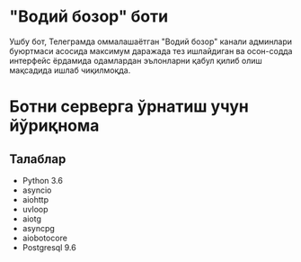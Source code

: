 # "Водий бозор" боти
Ушбу бот, Телеграмда оммалашаётган "Водий бозор" канали админлари буюртмаси асосида максимум даражада тез ишлайдиган ва осон-содда интерфейс ёрдамида одамлардан эълонларни қабул қилиб олиш мақсадида ишлаб чиқилмоқда.

# Ботни серверга ўрнатиш учун йўриқнома

## Талаблар
* Python 3.6
* asyncio
* aiohttp
* uvloop
* aiotg
* asyncpg
* aiobotocore
* Postgresql 9.6
